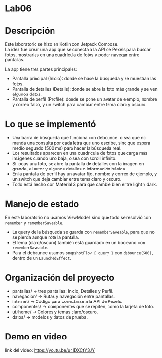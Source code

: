 # Lab06

# Descripción
Este laboratorio se hizo en Kotlin con Jetpack Compose.  
La idea fue crear una app que se conecta a la API de Pexels para buscar fotos, mostrarlas en una cuadrícula de fotos y poder navegar entre pantallas.  

La app tiene tres partes principales:
- Pantalla principal (Inicio): donde se hace la búsqueda y se muestran las fotos.
- Pantalla de detalles (Details): donde se abre la foto más grande y se ven algunos datos.
- Pantalla de perfil (Profile): donde se pone un avatar de ejemplo, nombre y correo falso, y un switch para cambiar entre tema claro y oscuro.


# Lo que se implementó
- Una barra de búsqueda que funciona con debounce. o sea que no manda una consulta por cada letra que uno escribe, sino que espera medio segundo (500 ms) para hacer la búsqueda real.  
- Los resultados aparecen en una cuadrícula de fotos que carga más imágenes cuando uno baja, o sea con scroll infinito.  
- Si tocas una foto, se abre la pantalla de detalles con la imagen en grande, el autor y algunos detalles o información básica.  
- En la pantalla de perfil hay un avatar fijo, nombre y correo de ejemplo, y un switch que deja cambiar entre tema claro y oscuro.  
- Todo está hecho con Material 3 para que cambie bien entre light y dark.  


# Manejo de estado
En este laboratorio no usamos ViewModel, sino que todo se resolvió con `remember` y `rememberSaveable`.  
- La query de la búsqueda se guarda con `rememberSaveable`, para que no se pierda aunque rote la pantalla.  
- El tema (claro/oscuro) también está guardado en un booleano con `rememberSaveable`.  
- Para el debounce usamos `snapshotFlow { query }` con `debounce(500)`, dentro de un `LaunchedEffect`.  


# Organización del proyecto
- pantallas/ → tres pantallas: Inicio, Detalles y Perfil.  
- navegacion/ → Rutas y navegación entre pantallas.  
- internet/ → Código para conectarse a la API de Pexels.  
- componentes/ → componentes que se repiten, como la tarjeta de foto.  
- ui.theme/ → Colores y temas claro/oscuro.
- datos/ → modelos y datos de prueba.  


# Demo en video
link del video: https://youtu.be/u4IDXCtY3JY








